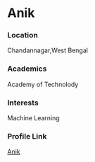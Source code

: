 # Anik

### Location

Chandannagar,West Bengal

### Academics

Academy of Technolody

### Interests

Machine Learning

### Profile Link

[Anik](https://github.com/Anik000007)
